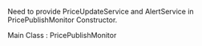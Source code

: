 Need to provide PriceUpdateService and AlertService in PricePublishMonitor Constructor.


Main Class : PricePublishMonitor
